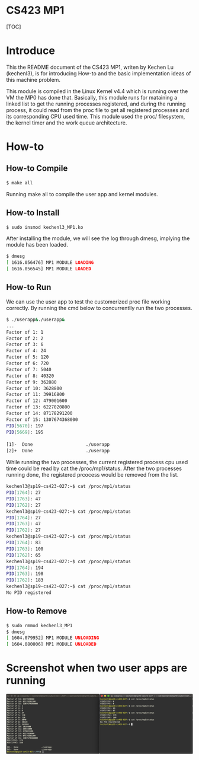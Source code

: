 # CS423 MP1

[TOC]

# Introduce

This the README document of the CS423 MP1, writen by Kechen Lu (kechenl3), is for introducing How-to and the basic implementation ideas of this machine problem.

This module is compiled in the Linux Kernel v4.4 which is running over the VM the MP0 has done that. Basically, this module runs for mataining a linked list to get the running processes registered, and during the running process, it could read from the proc file to get all registered processes and its corresponding CPU used time. This module used the proc/ filesystem, the kernel timer and the work queue architecture.

# How-to

## How-to Compile

```bash
$ make all
```

Running make all to compile the user app and kernel modules.

## How-to Install

```bash
$ sudo insmod kechenl3_MP1.ko
```

After installing the module, we will see the log through dmesg, implying the module has been loaded. 

```bash
$ dmesg
[ 1616.056476] MP1 MODULE LOADING
[ 1616.056545] MP1 MODULE LOADED
```

## How-to Run

We can use the user app to test the customerized proc file working correctly. By running the cmd below to concurrentlly run the two processes.

```bash
$ ./userapp&./userapp&
...
Factor of 1: 1
Factor of 2: 2
Factor of 3: 6
Factor of 4: 24
Factor of 5: 120
Factor of 6: 720
Factor of 7: 5040
Factor of 8: 40320
Factor of 9: 362880
Factor of 10: 3628800
Factor of 11: 39916800
Factor of 12: 479001600
Factor of 13: 6227020800
Factor of 14: 87178291200
Factor of 15: 1307674368000
PID[5670]: 197
PID[5669]: 195

[1]-  Done                    ./userapp
[2]+  Done                    ./userapp
```

While running the two processes, the current registered process cpu used time could be read by cat the /proc/mp1/status. After the two processes running done, the registered prcocess would be removed from the list.

```bash
kechenl3@sp19-cs423-027:~$ cat /proc/mp1/status 
PID[1764]: 27
PID[1763]: 47
PID[1762]: 27
kechenl3@sp19-cs423-027:~$ cat /proc/mp1/status 
PID[1764]: 27
PID[1763]: 47
PID[1762]: 27
kechenl3@sp19-cs423-027:~$ cat /proc/mp1/status 
PID[1764]: 83
PID[1763]: 100
PID[1762]: 65
kechenl3@sp19-cs423-027:~$ cat /proc/mp1/status 
PID[1764]: 194
PID[1763]: 198
PID[1762]: 183
kechenl3@sp19-cs423-027:~$ cat /proc/mp1/status 
No PID registered
```

## How-to Remove

```bash
$ sudo rmmod kechenl3_MP1
$ dmesg
[ 1604.079952] MP1 MODULE UNLOADING
[ 1604.080006] MP1 MODULE UNLOADED
```

# Screenshot when two user apps are running

![Screenshot](./2userapp_async_running_with_cpu_time_printing_screenshot.png)

